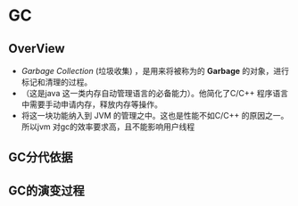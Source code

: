 # GC

## OverView

- *Garbage Collection* (垃圾收集) ，是用来将被称为的  **Garbage** 的对象，进行标记和清理的过程。
- （这是java 这一类内存自动管理语言的必备能力）。他简化了C/C++ 程序语言中需要手动申请内存，释放内存等操作。
- 将这一块功能纳入到 JVM  的管理之中。这也是性能不如C/C++ 的原因之一。所以jvm 对gc的效率要求高，且不能影响用户线程

## GC分代依据

## GC的演变过程





